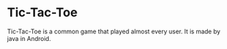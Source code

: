 # Tic-Tac-Toe
Tic-Tac-Toe is a common game that played almost every user. It is made by java in Android.
